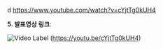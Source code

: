 d
https://www.youtube.com/watch?v=cYjtTg0kUH4

**5. 발표영상 링크**:  


![Video Label](http://img.youtube.com/vi/cYjtTg0kUH4/0.jpg)
(https://youtu.be/cYjtTg0kUH4)

